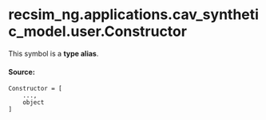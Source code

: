 <div itemscope itemtype="http://developers.google.com/ReferenceObject">
<meta itemprop="name" content="recsim_ng.applications.cav_synthetic_model.user.Constructor" />
<meta itemprop="path" content="Stable" />
</div>

# recsim_ng.applications.cav_synthetic_model.user.Constructor

<!-- Insert buttons and diff -->

This symbol is a **type alias**.

#### Source:

<pre class="devsite-click-to-copy prettyprint lang-py tfo-signature-link">
<code>Constructor = <class 'Callable'>[
    ...,
    object
]
</code></pre>

<!-- Placeholder for "Used in" -->
